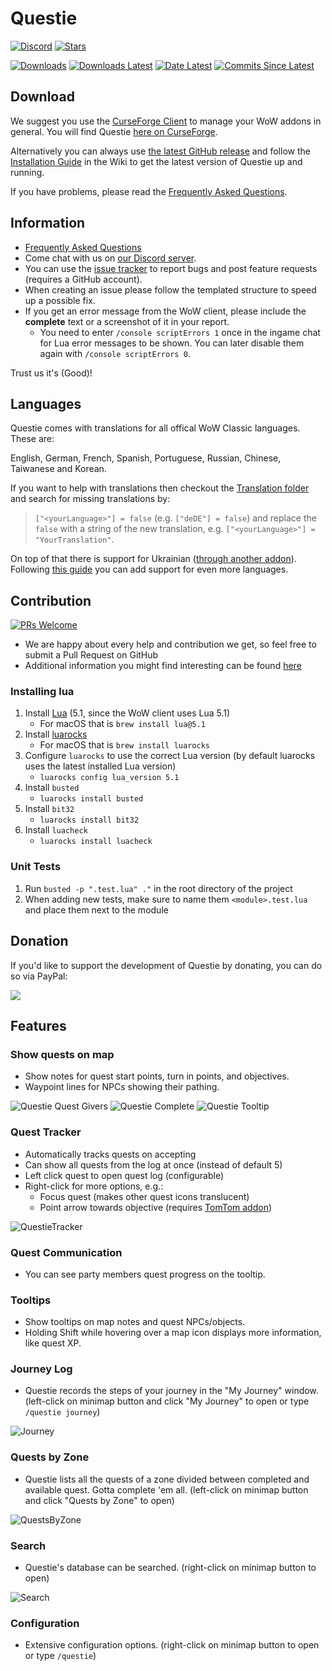 # Questie

[![Discord](https://img.shields.io/badge/discord-Questie-738bd7)](https://discord.gg/s33MAYKeZd)
[![Stars](https://img.shields.io/github/stars/Questie/Questie)](https://img.shields.io/github/stars/Questie/Questie)

[![Downloads](https://img.shields.io/github/downloads/Questie/Questie/total.svg)](https://github.com/Questie/Questie/releases/)
[![Downloads Latest](https://img.shields.io/github/downloads/Questie/Questie/v10.14.1/total.svg)](https://github.com/Questie/Questie/releases/latest)
[![Date Latest](https://img.shields.io/github/release-date/Questie/Questie.svg)](https://github.com/Questie/Questie/releases/latest)
[![Commits Since Latest](https://img.shields.io/github/commits-since/Questie/Questie/latest.svg)](https://github.com/Questie/Questie/commits/master)


## Download
We suggest you use the [CurseForge Client](https://curseforge.overwolf.com/) to manage your WoW addons in general. You will find Questie [here on CurseForge](https://www.curseforge.com/wow/addons/questie).

Alternatively you can always use [the latest GitHub release](https://github.com/Questie/Questie/releases/latest) and follow the [Installation Guide](https://github.com/Questie/Questie/wiki/Installation-Guide) in the Wiki to get the latest version of Questie up and running.

If you have problems, please read the [Frequently Asked Questions](https://github.com/Questie/Questie/wiki/FAQ-for-Classic-(1.13)).


## Information
- [Frequently Asked Questions](https://github.com/Questie/Questie/wiki/FAQ)
- Come chat with us on [our Discord server](https://discord.gg/s33MAYKeZd).
- You can use the [issue tracker](https://github.com/Questie/Questie/issues) to report bugs and post feature requests (requires a GitHub account).
- When creating an issue please follow the templated structure to speed up a possible fix.
- If you get an error message from the WoW client, please include the **complete** text or a screenshot of it in your report.
    - You need to enter `/console scriptErrors 1` once in the ingame chat for Lua error messages to be shown. You can later disable them again with `/console scriptErrors 0`.

Trust us it's (Good)!

## Languages

Questie comes with translations for all offical WoW Classic languages. These are:

English, German, French, Spanish, Portuguese, Russian, Chinese, Taiwanese and Korean.

If you want to help with translations then checkout the [Translation folder](https://github.com/Questie/Questie/tree/master/Localization/Translations) and search for missing translations by:
> `["<yourLanguage>"] = false` (e.g. `["deDE"] = false`) and replace the `false` with a string of the new translation, e.g. `["<yourLanguage>"] = "YourTranslation"`.

On top of that there is support for Ukrainian ([through another addon](https://www.curseforge.com/wow/addons/questie-translation-ukrainian)).
Following [this guide](https://github.com/Questie/Questie/wiki/Localization-to-more-languages) you can add support for even more languages.

## Contribution

[![PRs Welcome](https://img.shields.io/badge/PRs-welcome-brightgreen.svg)](http://makeapullrequest.com)
- We are happy about every help and contribution we get, so feel free to submit a Pull Request on GitHub
- Additional information you might find interesting can be found [here](https://github.com/Questie/Questie/wiki/Contributing)

### Installing lua

1. Install [Lua](https://www.lua.org/download.html) (5.1, since the WoW client uses Lua 5.1)
   - For macOS that is `brew install lua@5.1`
2. Install [luarocks](https://luarocks.org/)
   - For macOS that is `brew install luarocks`
3. Configure `luarocks` to use the correct Lua version (by default luarocks uses the latest installed Lua version)
   - `luarocks config lua_version 5.1`
4. Install `busted`
   - `luarocks install busted`
5. Install `bit32`
    - `luarocks install bit32`
6. Install `luacheck`
    - `luarocks install luacheck`

### Unit Tests

1. Run `busted -p ".test.lua" ."` in the root directory of the project
2. When adding new tests, make sure to name them `<module>.test.lua` and place them next to the module


## Donation
If you'd like to support the development of Questie by donating, you can do so via PayPal:

<a href="https://www.paypal.com/cgi-bin/webscr?cmd=_s-xclick&hosted_button_id=JCUBJWKT395ME&source=url"><img src="https://www.paypalobjects.com/en_US/i/btn/btn_donate_LG.gif"/></a>

## Features

### Show quests on map
- Show notes for quest start points, turn in points, and objectives.
- Waypoint lines for NPCs showing their pathing.

![Questie Quest Givers](https://i.imgur.com/4abi5yu.png)
![Questie Complete](https://i.imgur.com/DgvBHyh.png)
![Questie Tooltip](https://i.imgur.com/uPykHKC.png)

### Quest Tracker
- Automatically tracks quests on accepting
- Can show all quests from the log at once (instead of default 5)
- Left click quest to open quest log (configurable)
- Right-click for more options, e.g.:
    - Focus quest (makes other quest icons translucent)
    - Point arrow towards objective (requires [TomTom addon](https://www.curseforge.com/wow/addons/tomtom))

![QuestieTracker](https://user-images.githubusercontent.com/8838573/67285596-24dbab00-f4d8-11e9-9ae1-7dd6206b5e48.png)

### Quest Communication
- You can see party members quest progress on the tooltip.

### Tooltips
- Show tooltips on map notes and quest NPCs/objects.
- Holding Shift while hovering over a map icon displays more information, like quest XP.

### Journey Log
- Questie records the steps of your journey in the "My Journey" window. (left-click on minimap button and click "My Journey" to open or type `/questie journey`)

![Journey](https://user-images.githubusercontent.com/8838573/67285651-3cb32f00-f4d8-11e9-95d8-e8ceb2a8d871.png)

### Quests by Zone
- Questie lists all the quests of a zone divided between completed and available quest. Gotta complete 'em all. (left-click on minimap button and click "Quests by Zone" to open)

![QuestsByZone](https://user-images.githubusercontent.com/8838573/67285665-450b6a00-f4d8-11e9-9283-325d26c7c70d.png)

### Search
- Questie's database can be searched. (right-click on minimap button to open)

![Search](https://user-images.githubusercontent.com/8838573/67285691-4f2d6880-f4d8-11e9-8656-b3e37dce2f05.png)

### Configuration
- Extensive configuration options. (right-click on minimap button to open or type `/questie`)


